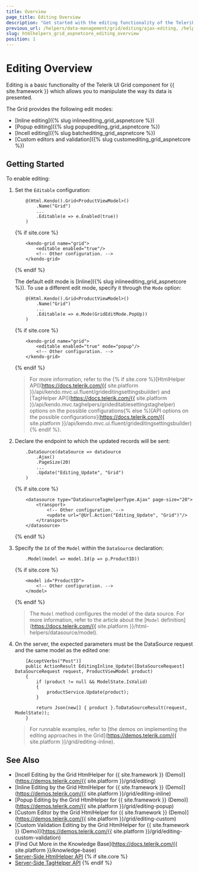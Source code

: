 ```yaml
---
title: Overview
page_title: Editing Overview
description: "Get started with the editing functionality of the Telerik UI Grid component for {{ site.framework }}."
previous_url: /helpers/data-management/grid/editing/ajax-editing, /helpers/data-management/grid/editing/batch-editing, /helpers/data-management/grid/editing/server-editing, /helpers/data-management/grid/editing/webapi-editing
slug: htmlhelpers_grid_aspnetcore_editing_overview
position: 1
---
```


# Editing Overview

Editing is a basic functionality of the Telerik UI Grid component for {{ site.framework }} which allows you to manipulate the way its data is presented.

The Grid provides the following edit modes:
* [Inline editing]({% slug inlineediting_grid_aspnetcore %})
* [Popup editing]({% slug popupediting_grid_aspnetcore %})
* [Incell editing]({% slug batchediting_grid_aspnetcore %})
* [Custom editors and validation]({% slug customediting_grid_aspnetcore %})
    
## Getting Started

To enable editing:

1. Set the `Editable` configuration: 

    ```HtmlHelper
        @(Html.Kendo().Grid<ProductViewModel>()
            .Name("Grid")
            ...
            .Editable(e => e.Enabled(true))
        )
    ```
    {% if site.core %}
    ```TagHelper
        <kendo-grid name="grid">
            <editable enabled="true"/>
            <!-- Other configuration. -->
        </kendo-grid>
    ```
    {% endif %}

    The default edit mode is [Inline]({% slug inlineediting_grid_aspnetcore %}). To use a different edit mode, specify it through the `Mode` option: 

    ```HtmlHelper
        @(Html.Kendo().Grid<ProductViewModel>()
            .Name("Grid")
            ...
            .Editable(e => e.Mode(GridEditMode.PopUp))
        )
    ```
    {% if site.core %}
    ```TagHelper
        <kendo-grid name="grid">
            <editable enabled="true" mode="popup"/>
            <!-- Other configuration. -->
        </kendo-grid>
    ```
    {% endif %}
        
        
    >For more information, refer to the {% if site.core %}[HtmlHelper API](https://docs.telerik.com/{{ site.platform }}/api/kendo.mvc.ui.fluent/grideditingsettingsbuilder) and [TagHelper API](https://docs.telerik.com/{{ site.platform }}/api/kendo.mvc.taghelpers/grideditablesettingstaghelper) options on the possible configurations{% else %}[API options on the possible configurations](https://docs.telerik.com/{{ site.platform }}/api/kendo.mvc.ui.fluent/grideditingsettingsbuilder){% endif %}.

2. Declare the endpoint to which the updated records will be sent: 

    ```HtmlHelper
        .DataSource(dataSource => dataSource
            .Ajax()
            .PageSize(20)
            ...
            .Update("Editing_Update", "Grid")
        )
    ```
    {% if site.core %}
    ```TagHelper
        <datasource type="DataSourceTagHelperType.Ajax" page-size="20">
            <transport>
                <!-- Other configuration. -->
                <update url="@Url.Action("Editing_Update", "Grid")"/>
            </transport>
        </datasource>
    ```
    {% endif %}

3. Specify the `Id` of the `Model` within the `DataSource` declaration: 

    ```HtmlHelper
        .Model(model => model.Id(p => p.ProductID))
    ```
    {% if site.core %}
    ```TagHelper
        <model id="ProductID">
            <!-- Other configuration. -->
        </model>
    ```
    {% endif %}

    >The `Model` method configures the model of the data source. For more information, refer to the article about the [`Model` definition](https://docs.telerik.com/{{ site.platform }}/html-helpers/datasource/model).

4. On the server, the expected parameters must be the DataSource request and the same model as the edited one: 
    
    ```
        [AcceptVerbs("Post")]
        public ActionResult EditingInline_Update([DataSourceRequest] DataSourceRequest request, ProductViewModel product)
        {
            if (product != null && ModelState.IsValid)
            {
                productService.Update(product);
            }

            return Json(new[] { product }.ToDataSourceResult(request, ModelState));
        }
    ```

    >For runnable examples, refer to [the demos on implementing the editing approaches in the Grid](https://demos.telerik.com/{{ site.platform }}/grid/editing-inline).

## See Also

* [Incell Editing by the Grid HtmlHelper for {{ site.framework }} (Demo)](https://demos.telerik.com/{{ site.platform }}/grid/editing)
* [Inline Editing by the Grid HtmlHelper for {{ site.framework }} (Demo)](https://demos.telerik.com/{{ site.platform }}/grid/editing-inline)
* [Popup Editing by the Grid HtmlHelper for {{ site.framework }} (Demo)](https://demos.telerik.com/{{ site.platform }}/grid/editing-popup)
* [Custom Editor by the Grid HtmlHelper for {{ site.framework }} (Demo)](https://demos.telerik.com/{{ site.platform }}/grid/editing-custom)
* [Custom Validation Editing by the Grid HtmlHelper for {{ site.framework }} (Demo)](https://demos.telerik.com/{{ site.platform }}/grid/editing-custom-validation)
* [Find Out More in the Knowledge Base](https://docs.telerik.com/{{ site.platform }}/knowledge-base)
* [Server-Side HtmlHelper API](/api/grid)
{% if site.core %}
* [Server-Side TagHelper API](/api/taghelpers/grid)
{% endif %}
